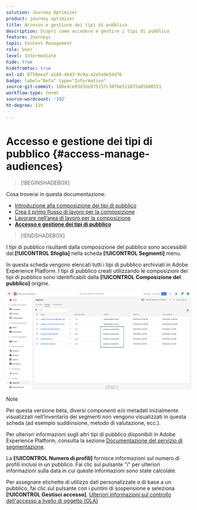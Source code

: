 ```yaml
---
solution: Journey Optimizer
product: journey optimizer
title: Accesso e gestione dei tipi di pubblico
description: Scopri come accedere e gestire i tipi di pubblico
feature: Journeys
topic: Content Management
role: User
level: Intermediate
hide: true
hidefromtoc: true
exl-id: 0758eeaf-a188-4b43-9c9a-a2e5a9e5dd76
badge: label="Beta" type="Informativo"
source-git-commit: 160e4ce03d3be975157c30fbe511875a85b00551
workflow-type: tm+mt
source-wordcount: '192'
ht-degree: 11%

---
```


# Accesso e gestione dei tipi di pubblico {#access-manage-audiences}

>[!BEGINSHADEBOX]

Cosa troverai in questa documentazione:

* [Introduzione alla composizione dei tipi di pubblico](get-started-audience-orchestration.md)
* [Crea il primo flusso di lavoro per la composizione](create-compositions.md)
* [Lavorare nell’area di lavoro per la composizione](composition-canvas.md)
* **[Accesso e gestione dei tipi di pubblico](access-audiences.md)**

>[!ENDSHADEBOX]

I tipi di pubblico risultanti dalla composizione del pubblico sono accessibili dal **[!UICONTROL Sfoglia]** nella scheda **[!UICONTROL Segmenti]** menu.

In questa scheda vengono elencati tutti i tipi di pubblico archiviati in Adobe Experience Platform. I tipi di pubblico creati utilizzando le composizioni dei tipi di pubblico sono identificabili dalla **[!UICONTROL Composizione del pubblico]** origine.

![](assets/audiences-list.png)

>[!NOTE]
>
>Per questa versione beta, diversi componenti e/o metadati inizialmente visualizzati nell’inventario dei segmenti non vengono visualizzati in questa scheda (ad esempio suddivisione, metodo di valutazione, ecc.).
>
>Per ulteriori informazioni sugli altri tipi di pubblico disponibili in Adobe Experience Platform, consulta la sezione [Documentazione del servizio di segmentazione](https://experienceleague.adobe.com/docs/experience-platform/segmentation/ui/overview.html).

La **[!UICONTROL Numero di profili]** fornisce informazioni sul numero di profili inclusi in un pubblico. Fai clic sul pulsante &quot;i&quot; per ulteriori informazioni sulla data in cui queste informazioni sono state calcolate.

Per assegnare etichette di utilizzo dati personalizzate o di base a un pubblico, fai clic sul pulsante con i puntini di sospensione e seleziona **[!UICONTROL Gestisci accesso]**. [Ulteriori informazioni sul controllo dell&#39;accesso a livello di oggetto (OLA)](../administration/object-based-access.md)

<!--
-edit an audience?
-->
